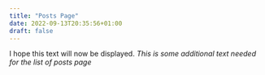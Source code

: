 ```yaml
---
title: "Posts Page"
date: 2022-09-13T20:35:56+01:00
draft: false
---
```

I hope this text will now be displayed.
_This is some additional text needed for the list of posts page_

